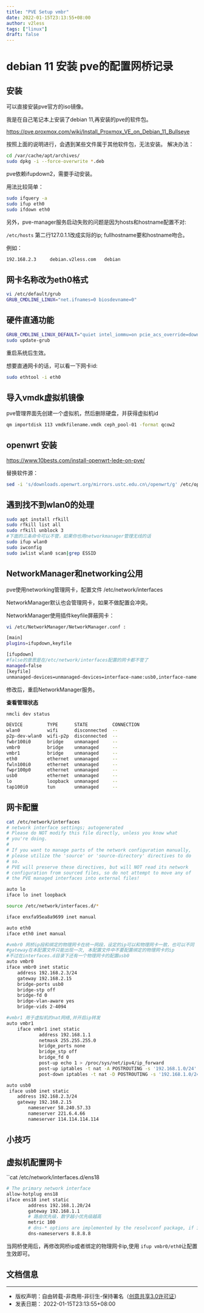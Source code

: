```yaml
---
title: "PVE Setup vmbr"
date: 2022-01-15T23:13:55+08:00
author: v2less
tags: ["linux"]
draft: false
---
```


# debian 11 安装 pve的配置网桥记录

## 安装

可以直接安装pve官方的iso镜像。

我是在自己笔记本上安装了debian 11,再安装的pve的软件包。

<https://pve.proxmox.com/wiki/Install_Proxmox_VE_on_Debian_11_Bullseye>

按照上面的说明进行，会遇到某些文件属于其他软件包，无法安装。
解决办法：
```bash
cd /var/cache/apt/archives/
sudo dpkg -i --force-overwrite *.deb
```
pve依赖ifupdown2，需要手动安装。

用法比较简单：
```bash
sudo ifquery -a
sudo ifup eth0
sudo ifdown eth0
```

另外，pve-manager服务启动失败的问题是因为hosts和hostname配置不对:

`/etc/hosts`
第二行127.0.1.1改成实际的ip;
fullhostname要和hostname吻合。

例如：
```bash
192.168.2.3     debian.v2less.com	debian
```

## 网卡名称改为eth0格式

```bash
vi /etc/default/grub
GRUB_CMDLINE_LINUX="net.ifnames=0 biosdevname=0"
```
## 硬件直通功能

```bash
GRUB_CMDLINE_LINUX_DEFAULT="quiet intel_iommu=on pcie_acs_override=downstream"
sudo update-grub
```

重启系统后生效。

想要直通网卡的话，可以看一下网卡id:
```bash
sudo ethtool -i eth0
```

## 导入vmdk虚拟机镜像

pve管理界面先创建一个虚拟机，然后删除硬盘，并获得虚拟机id

```bash
qm importdisk 113 vmdkfilename.vmdk ceph_pool-01 -format qcow2
```

## openwrt 安装

<https://www.10bests.com/install-openwrt-lede-on-pve/>

替换软件源：
```bash
sed -i 's/downloads.openwrt.org/mirrors.ustc.edu.cn\/openwrt/g' /etc/opkg/distfeeds.conf
```
## 遇到找不到wlan0的处理

```bash
sudo apt install rfkill
sudo rfkill list all
sudo rfkill unblock 3
#下面的三条命令可以不管，如果你也用networkmanager管理无线的话
sudo ifup wlan0
sudo iwconfig
sudo iwlist wlan0 scan|grep ESSID
```
## NetworkManager和networking公用

pve使用networking管理网卡，配置文件 /etc/network/interfaces

NetworkManager默认也会管理网卡，如果不做配置会冲突。

NetworkManager使用插件keyfile屏蔽网卡：
```bash
vi /etc/NetworkManager/NetworkManager.conf :

[main]
plugins=ifupdown,keyfile

[ifupdown]
#false的意思是在/etc/network/interfaces配置的网卡都不管了
managed=false
[keyfile]
unmanaged-devices=unmanaged-devices=interface-name:usb0,interface-name:vmbr*,interface-name:fw*,interface-name:tap*
```

修改后，重启NetworkManager服务。

**查看管理状态**
```bash
nmcli dev status

DEVICE         TYPE      STATE         CONNECTION 
wlan0          wifi      disconnected  --         
p2p-dev-wlan0  wifi-p2p  disconnected  --         
fwbr100i0      bridge    unmanaged     --         
vmbr0          bridge    unmanaged     --         
vmbr1          bridge    unmanaged     --         
eth0           ethernet  unmanaged     --         
fwln100i0      ethernet  unmanaged     --         
fwpr100p0      ethernet  unmanaged     --         
usb0           ethernet  unmanaged     --         
lo             loopback  unmanaged     --         
tap100i0       tun       unmanaged     --

```

## 网卡配置
```bash
cat /etc/network/interfaces
# network interface settings; autogenerated
# Please do NOT modify this file directly, unless you know what
# you're doing.
#
# If you want to manage parts of the network configuration manually,
# please utilize the 'source' or 'source-directory' directives to do
# so.
# PVE will preserve these directives, but will NOT read its network
# configuration from sourced files, so do not attempt to move any of
# the PVE managed interfaces into external files!

auto lo
iface lo inet loopback

source /etc/network/interfaces.d/*

iface enxfa95ea8a9699 inet manual

auto eth0
iface eth0 inet manual

#vmbr0 网桥ip段和绑定的物理网卡在统一网段，设定的ip可以和物理网卡一致，也可以不同
#gateway在本配置文件只能出现一次, 本配置文件中不要配置绑定的物理网卡的ip
#不过在interfaces.d目录下还有一个物理网卡的配置usb0
auto vmbr0
iface vmbr0 inet static
	address 192.168.2.3/24
	gateway 192.168.2.15
	bridge-ports usb0
	bridge-stp off
	bridge-fd 0
	bridge-vlan-aware yes
	bridge-vids 2-4094

#vmbr1 用于虚拟机的nat网络,并开启ip转发
auto vmbr1
    iface vmbr1 inet static
            address 192.168.1.1
            netmask 255.255.255.0
            bridge_ports none
            bridge_stp off
            bridge_fd 0
            post-up echo 1 > /proc/sys/net/ipv4/ip_forward
            post-up iptables -t nat -A POSTROUTING -s '192.168.1.0/24' -o vmbr0 -j MASQUERADE
            post-down iptables -t nat -D POSTROUTING -s '192.168.1.0/24' -o vmbr0 -j MASQUERADE

```

```bash
auto usb0
 iface usb0 inet static
	address 192.168.2.3/24
	gateway 192.168.2.15
        nameserver 58.240.57.33
        nameserver 221.6.4.66
        nameserver 114.114.114.114
```

## 小技巧

## 虚拟机配置网卡
``cat /etc/network/interfaces.d/ens18
```bash
# The primary network interface
allow-hotplug ens18
iface ens18 inet static
        address 192.168.1.20/24
        gateway 192.168.1.1
        # 路由优先级，数字越小优先级越高
        metric 100
        # dns-* options are implemented by the resolvconf package, if installed
        dns-nameservers 8.8.8.8
```

当网桥使用后，再修改网桥ip或者绑定的物理网卡ip,使用 `ifup vmbr0/eth0`让配置生效即可。


## 文档信息
---
- 版权声明：自由转载-非商用-非衍生-保持署名（[创意共享3.0许可证](https://creativecommons.org/licenses/by-nc-nd/3.0/deed.zh)）
- 发表日期： 2022-01-15T23:13:55+08:00
